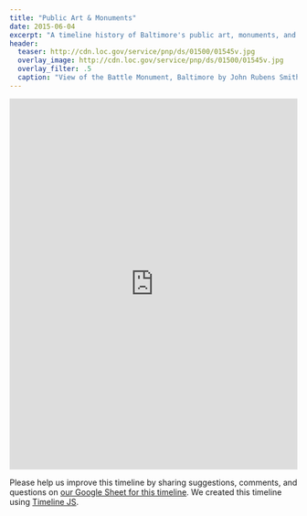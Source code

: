 ```yaml
---
title: "Public Art & Monuments"
date: 2015-06-04
excerpt: "A timeline history of Baltimore's public art, monuments, and related policies and programs based on research and writing by Eli Pousson."
header:
  teaser: http://cdn.loc.gov/service/pnp/ds/01500/01545v.jpg
  overlay_image: http://cdn.loc.gov/service/pnp/ds/01500/01545v.jpg
  overlay_filter: .5
  caption: "View of the Battle Monument, Baltimore by John Rubens Smith (1775-1849), 1828. Courtesy [Library of Congress](http://www.loc.gov/pictures/item/95511221/) ([PD](https://creativecommons.org/publicdomain/mark/1.0/))"
---
```


<div class="full">
<iframe src='https://cdn.knightlab.com/libs/timeline3/latest/embed/index.html?source=1nOnt7Oncm0llZ_lovBvhbKbSxrZRbukTrFPrETfhK2Y&font=Lustria-Lato&lang=en&hash_bookmark=true&initial_zoom=2&height=650' width='100%' height='650' frameborder='0'></iframe>
</div>

Please help us improve this timeline by sharing suggestions, comments, and questions on [our Google Sheet for this timeline](https://docs.google.com/spreadsheets/d/1nOnt7Oncm0llZ_lovBvhbKbSxrZRbukTrFPrETfhK2Y/edit?usp=sharing). We created this timeline using [Timeline JS](http://timeline.knightlab.com/).
